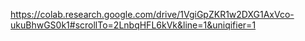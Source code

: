 https://colab.research.google.com/drive/1VgiGpZKR1w2DXG1AxVco-ukuBhwGS0k1#scrollTo=2LnbqHFL6kVk&line=1&uniqifier=1
